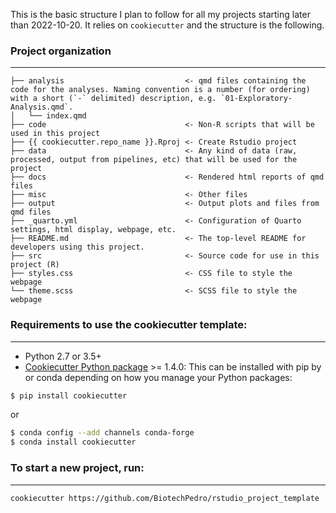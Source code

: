 This is the basic structure I plan to follow for all my projects starting later than 2022-10-20. It relies on `cookiecutter` and the structure is the following.

### Project organization
-----------

    ├── analysis                           <- qmd files containing the code for the analyses. Naming convention is a number (for ordering) with a short (`-` delimited) description, e.g. `01-Exploratory-Analysis.qmd`. 
    │   └── index.qmd
    ├── code                               <- Non-R scripts that will be used in this project
    ├── {{ cookiecutter.repo_name }}.Rproj <- Create Rstudio project
    ├── data                               <- Any kind of data (raw, processed, output from pipelines, etc) that will be used for the project
    ├── docs                               <- Rendered html reports of qmd files
    ├── misc                               <- Other files
    ├── output                             <- Output plots and files from qmd files
    ├── _quarto.yml                        <- Configuration of Quarto settings, html display, webpage, etc.
    ├── README.md                          <- The top-level README for developers using this project.
    ├── src                                <- Source code for use in this project (R)
    ├── styles.css                         <- CSS file to style the webpage
    └── theme.scss                         <- SCSS file to style the webpage


### Requirements to use the cookiecutter template:
-----------
 - Python 2.7 or 3.5+
 - [Cookiecutter Python package](http://cookiecutter.readthedocs.org/en/latest/installation.html) >= 1.4.0: This can be installed with pip by or conda depending on how you manage your Python packages:

``` bash
$ pip install cookiecutter
```

or

``` bash
$ conda config --add channels conda-forge
$ conda install cookiecutter
```


### To start a new project, run:
--------------------------------

    cookiecutter https://github.com/BiotechPedro/rstudio_project_template
